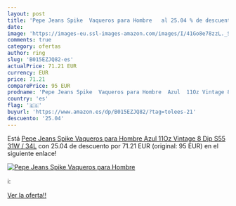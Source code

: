 ```yaml
---
layout: post
title: 'Pepe Jeans Spike  Vaqueros para Hombre   al 25.04 % de descuento'
date: 
image: 'https://images-eu.ssl-images-amazon.com/images/I/41Go8e78zzL._SL200_.jpg'
comments: true
category: ofertas
author: ring
slug: 'B015EZJQ82-es'
actualPrice: 71.21 EUR
currency: EUR
price: 71.21
comparePrice: 95 EUR
prodname: 'Pepe Jeans Spike  Vaqueros para Hombre  Azul  11Oz Vintage 8 Dip S55  31W / 34L'
country: 'es'
flag: '🇪🇸'
buyurl: 'https://www.amazon.es/dp/B015EZJQ82/?tag=tolees-21'
descuento: '25.04'
---
```


Está [Pepe Jeans Spike  Vaqueros para Hombre  Azul  11Oz Vintage 8 Dip S55  31W / 34L](https://www.amazon.es/dp/B015EZJQ82/?tag=tolees-21) con 25.04 de descuento por 71.21 EUR (original: 95 EUR) en el siguiente enlace!

[![Pepe Jeans Spike  Vaqueros para Hombre  ](https://images-eu.ssl-images-amazon.com/images/I/41Go8e78zzL._SL200_.jpg)](https://www.amazon.es/dp/B015EZJQ82/?tag=tolees-21)

ℹ️:


[Ver la oferta!!](https://www.amazon.es/dp/B015EZJQ82/?tag=tolees-21)
